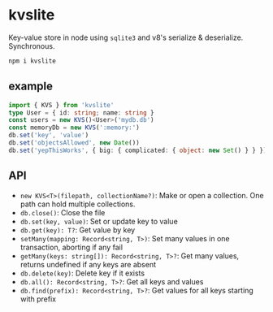 # kvslite

Key-value store in node using `sqlite3` and v8's serialize & deserialize. Synchronous.

```sh
npm i kvslite
```

## example

```ts
import { KVS } from 'kvslite'
type User = { id: string; name: string }
const users = new KVS()<User>('mydb.db')
const memoryDb = new KVS(':memory:')
db.set('key', 'value')
db.set('objectsAllowed', new Date())
db.set('yepThisWorks', { big: { complicated: { object: new Set() } } })
```

## API

-   `new KVS<T>(filepath, collectionName?)`: Make or open a collection. One path can hold multiple collections.
-   `db.close()`: Close the file
-   `db.set(key, value)`: Set or update key to value
-   `db.get(key): T?`: Get value by key
-   `setMany(mapping: Record<string, T>)`: Set many values in one transaction, aborting if any fail
-   `getMany(keys: string[]): Record<string, T>?`: Get many values, returns undefined if any keys are absent
-   `db.delete(key)`: Delete key if it exists
-   `db.all(): Record<string, T>?`: Get all keys and values
-   `db.find(prefix): Record<string, T>?`: Get values for all keys starting with prefix
